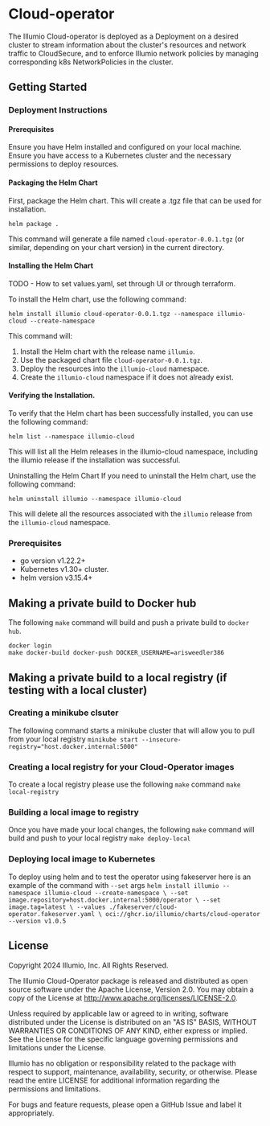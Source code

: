 # Cloud-operator
The Illumio Cloud-operator is deployed as a Deployment on a desired cluster to stream information about the cluster's resources and network traffic to CloudSecure, and to enforce Illumio network policies by managing corresponding k8s NetworkPolicies in the cluster.

## Getting Started

### Deployment Instructions
#### Prerequisites
Ensure you have Helm installed and configured on your local machine.
Ensure you have access to a Kubernetes cluster and the necessary permissions to deploy resources.

#### Packaging the Helm Chart
First, package the Helm chart. This will create a .tgz file that can be used for installation.
```
helm package .
```
This command will generate a file named `cloud-operator-0.0.1.tgz` (or similar, depending on your chart version) in the current directory.

#### Installing the Helm Chart

TODO - How to set values.yaml, set through UI or through terraform.

To install the Helm chart, use the following command:
```
helm install illumio cloud-operator-0.0.1.tgz --namespace illumio-cloud --create-namespace
```
This command will:

1. Install the Helm chart with the release name `illumio`.
1. Use the packaged chart file `cloud-operator-0.0.1.tgz`.
1. Deploy the resources into the `illumio-cloud` namespace.
1. Create the `illumio-cloud` namespace if it does not already exist.

#### Verifying the Installation.
To verify that the Helm chart has been successfully installed, you can use the following command:

```
helm list --namespace illumio-cloud
```
This will list all the Helm releases in the illumio-cloud namespace, including the illumio release if the installation was successful.

Uninstalling the Helm Chart
If you need to uninstall the Helm chart, use the following command:

```
helm uninstall illumio --namespace illumio-cloud
```
This will delete all the resources associated with the `illumio` release from the `illumio-cloud` namespace.

### Prerequisites
- go version v1.22.2+
- Kubernetes v1.30+ cluster.
- helm version v3.15.4+

## Making a private build to Docker hub

The following `make` command will build and push a private build to `docker
hub`.

```
docker login
make docker-build docker-push DOCKER_USERNAME=arisweedler386
```

## Making a private build to a local registry (if testing with a local cluster)

### Creating a minikube clsuter

The following command starts a minikube cluster that will allow you to pull from your local registry
`
minikube start --insecure-registry="host.docker.internal:5000"
`

### Creating a local registry for your Cloud-Operator images

To create a local registry please use the following `make` command
`
make local-registry
`

### Building a local image to registry

Once you have made your local changes, the following `make` command will build and push to your local registry
`
make deploy-local
`

### Deploying local image to Kubernetes

To deploy using helm and to test the operator using fakeserver here is an example of the command with `--set` args
`
helm install illumio --namespace illumio-cloud --create-namespace \
  --set image.repository=host.docker.internal:5000/operator \
  --set image.tag=latest \
  --values ./fakeserver/cloud-operator.fakeserver.yaml \
  oci://ghcr.io/illumio/charts/cloud-operator --version v1.0.5
`

## License

Copyright 2024 Illumio, Inc. All Rights Reserved.

The Illumio Cloud-Operator package is released and distributed as open source software under the Apache License, Version 2.0. You may obtain a copy of the License at http://www.apache.org/licenses/LICENSE-2.0.

Unless required by applicable law or agreed to in writing, software distributed under the License is distributed on an "AS IS" BASIS, WITHOUT WARRANTIES OR CONDITIONS OF ANY KIND, either express or implied. See the License for the specific language governing permissions and limitations under the License.

Illumio has no obligation or responsibility related to the package with respect to support, maintenance, availability, security, or otherwise. Please read the entire LICENSE for additional information regarding the permissions and limitations.

For bugs and feature requests, please open a GitHub Issue and label it appropriately.
